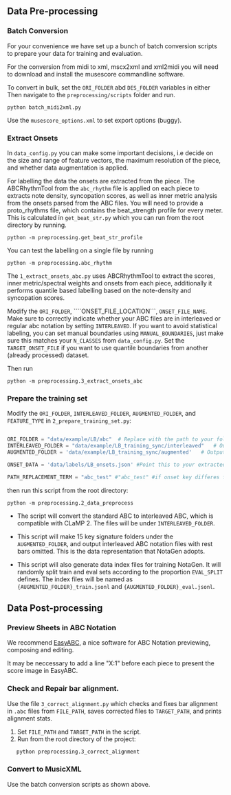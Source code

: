 ## Data Pre-processing

### Batch Conversion
For your convenience we have set up a bunch of batch conversion scripts to prepare your data for training and evaluation. 

For the conversion from midi to xml, mscx2xml and xml2midi you will need to 
download and install the musescore commandline software. 

To convert in bulk, set the ```ORI_FOLDER``` abd ```DES_FOLDER``` variables in either 
Then navigate to the `preprocessing/scripts` folder and run.

```
python batch_midi2xml.py
```

Use the ```musescore_options.xml``` to set export options (buggy).  

### Extract Onsets

In `data_config.py` you can make some important decisions, i.e decide on the size and range of feature vectors, the maximum resolution of the piece, and whether data augmentation is applied.

For labelling the data the onsets are extracted from the piece. The ABCRhythmTool from the  `abc_rhythm` file is applied on each piece to extracts note density, syncopation scores, as well as inner metric analysis from the onsets parsed from the ABC files. You will need to provide a proto_rhythms file, which contains the beat_strength profile for every meter. This is calculated in `get_beat_str.py` which you can run from the root directory by running.

```
python -m preprocessing.get_beat_str_profile 
```

You can test the labelling on a single file by running 
```
python -m preprocessing.abc_rhythm
```

The `1_extract_onsets_abc.py` uses ABCRhythmTool to extract the scores, inner metric/spectral weights and onsets from each piece, additionally it performs quantile based labelling based on the note-density and syncopation scores.



Modify the ```ORI_FOLDER```, ````ONSET_FILE_LOCATION```, `ONSET_FILE_NAME`. Make sure to correctly indicate whether your ABC files are in interleaved or regular abc notation by setting `INTERLEAVED`. If you want to avoid statistical labeling, you can set manual boundaries using `MANUAL_BOUNDARIES`, just make sure this matches your `N_CLASSES` from `data_config.py`. Set the `TARGET_ONSET_FILE` if you want to use quantile boundaries from another (already processed) dataset. 

Then run

```
python -m preprocessing.3_extract_onsets_abc
```

### Prepare the training set


Modify the ```ORI_FOLDER```, ```INTERLEAVED_FOLDER```, ```AUGMENTED_FOLDER```, and ```FEATURE_TYPE``` in ```2_prepare_training_set.py```:
  
```python

ORI_FOLDER = "data/example/LB/abc"  # Replace with the path to your folder containing standard ABC notation files
INTERLEAVED_FOLDER = "data/example/LB_training_sync/interleaved"   # Output interleaved ABC notation files to this folder
AUGMENTED_FOLDER = 'data/example/LB_training_sync/augmented'   # Output key-augmented and rest-omitted ABC notation files to this folder

ONSET_DATA = 'data/labels/LB_onsets.json' #Point this to your extracted onset file.

PATH_REPLACEMENT_TERM = "abc_test" #"abc_test" #if onset key differes from file location. (default is abc)

```
then run this script from the root directory:
```
python -m preprocessing.2_data_preprocess
```
- The script will convert the standard ABC to interleaved ABC, which is compatible with CLaMP 2. The files will be under ```INTERLEAVED_FOLDER```.

- This script will make 15 key signature folders under the ```AUGMENTED_FOLDER```, and output interleaved ABC notation files with rest bars omitted. This is the data representation that NotaGen adopts.

- This script will also generate data index files for training NotaGen. It will randomly split train and eval sets according to the proportion ```EVAL_SPLIT``` defines. The index files will be named as ```{AUGMENTED_FOLDER}_train.jsonl``` and ```{AUGMENTED_FOLDER}_eval.jsonl```.

## Data Post-processing

### Preview Sheets in ABC Notation

We recommend [EasyABC](https://sourceforge.net/projects/easyabc/), a nice software for ABC Notation previewing, composing and editing.

It may be neccessary to add a line "X:1" before each piece to present the score image in EasyABC.

### Check and Repair bar alignment. 
Use the file `3_correct_alignment.py` which checks and fixes bar alignment in `.abc` files from `FILE_PATH`, saves corrected files to `TARGET_PATH`, and prints alignment stats.

1. Set `FILE_PATH` and `TARGET_PATH` in the script.
2. Run from the root directory of the project:
```bash
   python preprocessing.3_correct_alignment
```

### Convert to MusicXML
Use the batch conversion scripts as shown above.
